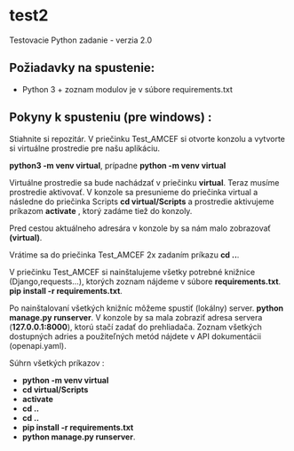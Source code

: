 # test2
Testovacie Python zadanie - verzia 2.0

## Požiadavky na spustenie:
- Python 3 + zoznam modulov je v súbore requirements.txt

## Pokyny k spusteniu (pre windows) : 
Stiahnite si repozitár. V priečinku Test_AMCEF si otvorte konzolu a vytvorte si virtuálne prostredie pre našu aplikáciu.

**python3 -m venv virtual**, prípadne **python -m venv virtual**

Virtuálne prostredie sa bude nachádzať v priečinku **virtual**. 
Teraz musíme prostredie aktivovať. V konzole sa presunieme do priečinka virtual a následne do priečinka Scripts
**cd virtual/Scripts** a prostredie aktivujeme príkazom **activate** , ktorý zadáme tiež do konzoly.

Pred cestou aktuálneho adresára v konzole by sa nám malo zobrazovať **(virtual)**.

Vrátime sa do priečinka Test_AMCEF 2x zadaním príkazu **cd ..**.

V priečinku Test_AMCEF si nainštalujeme všetky potrebné knižnice (Django,requests...), ktorých zoznam nájdeme v súbore **requirements.txt**.
**pip install -r requirements.txt**.

Po nainštalovaní všetkých knižníc môžeme spustiť (lokálny) server. **python manage.py runserver**. V konzole by sa mala zobraziť adresa servera (**127.0.0.1:8000**), ktorú stačí zadať do prehliadača.
Zoznam všetkých dostupných adries a použiteľných metód nájdete v API dokumentácii (openapi.yaml).


Súhrn všetkých príkazov : 
- **python -m venv virtual** 
- **cd virtual/Scripts**
- **activate**
- **cd ..**
- **cd ..**
- **pip install -r requirements.txt**
- **python manage.py runserver**.
